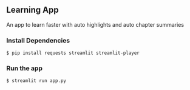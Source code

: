 ## Learning App
An app to learn faster with auto highlights and auto chapter summaries

### Install Dependencies

```console
$ pip install requests streamlit streamlit-player
```

### Run the app

```console
$ streamlit run app.py
```
